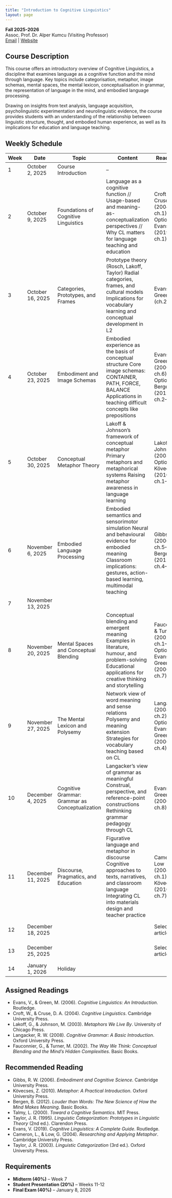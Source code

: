 ```yaml
---
title: "Introduction to Cognitive Linguistics"
layout: page
---
```


**Fall 2025-2026**  
Assoc. Prof. Dr. Alper Kumcu (Visiting Professor)  
[Email](mailto:alperkumcu@hacettepe.edu.tr) | [Website](http://alperkumcu.github.io)

## Course Description

This course offers an introductory overview of Cognitive Linguistics, a discipline that examines language as a cognitive function and the mind through language. 
Key topics include categorisation, metaphor, image schemas, mental spaces, the mental lexicon, conceptualisation in grammar, the representation of language in the mind, and embodied language processing.

Drawing on insights from text analysis, language acquisition, psycholinguistic experimentation and neurolinguistic evidence, the course provides students with an understanding of the relationship between linguistic structure, thought, and embodied human experience, as well as its implications for education and language teaching.

## Weekly Schedule

| Week | Date | Topic | Content | Readings | Task |
| --- | --- | --- | --- | --- | --- |
| 1 | October 2, 2025 | Course Introduction | – |  | – |
| 2 | October 9, 2025 | Foundations of Cognitive Linguistics | Language as a cognitive function // Usage-based and meaning-as-conceptualization perspectives // Why CL matters for language teaching and education | Croft & Cruse (2004, ch.1) Optional: Evans (2019, ch.1) | – |
| 3 | October 16, 2025 | Categories, Prototypes, and Frames | Prototype theory (Rosch, Lakoff, Taylor) Radial categories, frames, and cultural models Implications for vocabulary learning and conceptual development in L2 | Evans & Green (ch.2) | – |
| 4 | October 23, 2025 | Embodiment and Image Schemas | Embodied experience as the basis of conceptual structure Core image schemas: CONTAINER, PATH, FORCE, BALANCE Applications in teaching difficult concepts like prepositions | Evans & Green (2006, ch.6) Optional: Bergen (2012, ch.2–3) | – |
| 5 | October 30, 2025 | Conceptual Metaphor Theory | Lakoff & Johnson’s framework of conceptual metaphor Primary metaphors and metaphorical systems Raising metaphor awareness in language learning | Lakoff & Johnson (2003) Optional: Kövecses (2010, ch.1–2) | – |
| 6 | November 6, 2025 | Embodied Language Processing | Embodied semantics and sensorimotor simulation Neural and behavioural evidence for embodied meaning Classroom implications: gestures, action-based learning, multimodal teaching | Gibbs (2006, ch.5–6) Bergen (2012, ch.4–5) | – |
| 7 | November 13, 2025 |  |  |  | Midterm |
| 8 | November 20, 2025 | Mental Spaces and Conceptual Blending | Conceptual blending and emergent meaning Examples in literature, humour, and problem-solving Educational applications for creative thinking and storytelling | Fauconnier & Turner (2002, ch.1–2) Optional: Evans & Green (2006, ch.7) | – |
| 9 | November 27, 2025 | The Mental Lexicon and Polysemy | Network view of word meaning and sense relations Polysemy and meaning extension Strategies for vocabulary teaching based on CL | Langacker (2008, ch.2) Optional: Evans & Green (2006, ch.4) | – |
| 10 | December 4, 2025 | Cognitive Grammar: Grammar as Conceptualization | Langacker’s view of grammar as meaningful Construal, perspective, and reference-point constructions Rethinking grammar pedagogy through CL | Evans & Green (2006, ch.8) | – |
| 11 | December 11, 2025 | Discourse, Pragmatics, and Education | Figurative language and metaphor in discourse Cognitive approaches to texts, narratives, and classroom language Integrating CL into materials design and teacher practice | Cameron & Low (2004, ch.1) Kövecses (2010, ch.7) |  |
| 12 | December 18, 2025 |  |  | Selected articles | Student Presentations I |
| 13 | December 25, 2025 |  |  | Selected articles | Student Presentations II |
| 14 | January 1, 2026 | Holiday |  |  |  |

## Assigned Readings

- Evans, V., & Green, M. (2006). *Cognitive Linguistics: An Introduction*. Routledge.  
- Croft, W., & Cruse, D. A. (2004). *Cognitive Linguistics*. Cambridge University Press.  
- Lakoff, G., & Johnson, M. (2003). *Metaphors We Live By*. University of Chicago Press.  
- Langacker, R. W. (2008). *Cognitive Grammar: A Basic Introduction*. Oxford University Press.  
- Fauconnier, G., & Turner, M. (2002). *The Way We Think: Conceptual Blending and the Mind’s Hidden Complexities*. Basic Books.  

## Recommended Reading

- Gibbs, R. W. (2006). *Embodiment and Cognitive Science*. Cambridge University Press.  
- Kövecses, Z. (2010). *Metaphor: A Practical Introduction*. Oxford University Press.  
- Bergen, B. (2012). *Louder than Words: The New Science of How the Mind Makes Meaning*. Basic Books.  
- Talmy, L. (2000). *Toward a Cognitive Semantics*. MIT Press.  
- Taylor, J. R. (1995). *Linguistic Categorization: Prototypes in Linguistic Theory* (2nd ed.). Clarendon Press.  
- Evans, V. (2019). *Cognitive Linguistics: A Complete Guide*. Routledge.  
- Cameron, L., & Low, G. (2004). *Researching and Applying Metaphor*. Cambridge University Press.  
- Taylor, J. R. (2003). *Linguistic Categorization* (3rd ed.). Oxford University Press.  

## Requirements

- **Midterm (40%)** – Week 7  
- **Student Presentation (20%)** – Weeks 11-12  
- **Final Exam (40%)** – January 8, 2026  

